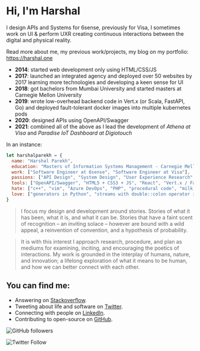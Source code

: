 # Hi, I'm Harshal 

I design APIs and Systems for 6sense, previously for Visa, I sometimes work on UI & perform UXR creating continuous interactions between the digital and physical reality. 

Read more about me, my previous work/projects, my blog on my portfolio: https://harshal.one

- **2014**: started web development only using HTML/CSS/JS 
- **2017**: launched an integrated agency and deployed over 50 websites by 2017 learning more technologies and developing a keen sense for UI
- **2018**: got bachelors from Mumbai University and started masters at Carnegie Mellon University
- **2019**: wrote low-overhead backend code in Vert.x (or Scala, FastAPI, Go) and deployed fault-tolerant docker images into multiple kubernetes pods
- **2020**: designed APIs using OpenAPI/Swagger
- **2021**: combined all of the above as I lead the development of *Athena at Visa* and *Paradise IoT Dashboard at Digiotouch*

In an instance:

```javascript
let harshalparekh = {
  name: "Harshal Parekh",
  education: "Masters of Information Systems Management - Carnegie Mellon University",
  work: ["Software Engineer at 6sense", "Software Engineer at Visa"],
  passions: ["API Design", "System Design", "User Experience Research", "Backend Engineering", "Catching Pokemon"],
  tools: ["OpenAPI/Swagger", "HTML5 + CSS3 + JS", "React", "Vert.x / FastAPI / Express", "AWS/GCP/Azure", "Docker + Kubernetes"],
  hate: ["c++", "vim", "Azure DevOps", "PHP", "procedural code", "milk in coffee"],
  love: ["generators in Python", "streams with double::colon operator in Java", "typescript", "answering on stackoverflow", "coffee"]
}
```

> I focus my design and development around stories. Stories of what it has been, what it is, and what it can be. Stories that have a faint scent of recognition – an inviting solace – however are bound with a wild appeal, a reinvention of convention, and a hypothesis of probability.

> It is with this interest I approach research, procedure, and plan as mediums for examining, inciting, and encouraging the poetics of interactions. My work is grounded in the interplay of humans, nature, and innovation; a lifelong exploration of what it means to be human, and how we can better connect with each other.

## You can find me:

- Answering on [Stackoverflow](https://stackoverflow.com/users/8430155/harshal-parekh).
- Tweeting about life and software on [Twitter](https://twitter.com/harshalparekhh).
- Connecting with people on [LinkedIn](https://www.linkedin.com/in/harshalparekh/).
- Contributing to open-source on [GitHub](https://github.com/harshal96).

![GitHub followers](https://img.shields.io/github/followers/harshal96?style=social)

![Twitter Follow](https://img.shields.io/twitter/follow/harshalparekhh?style=social)
